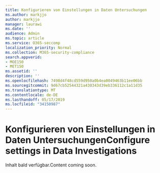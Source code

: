 ```yaml
---
title: Konfigurieren von Einstellungen in Daten Untersuchungen
ms.author: markjjo
author: markjjo
manager: laurawi
ms.date: ''
audience: Admin
ms.topic: article
ms.service: O365-seccomp
localization_priority: Normal
ms.collection: M365-security-compliance
search.appverid:
- MOE150
- MET150
ms.assetid: ''
description: ''
ms.openlocfilehash: 7498d4f48cd559d950a0b4ea0049463b11ee06bb
ms.sourcegitcommit: 9d67cb52544321a430343d39eb336112c1a11d35
ms.translationtype: MT
ms.contentlocale: de-DE
ms.lasthandoff: 05/17/2019
ms.locfileid: "34150987"
---
```

# <a name="configure-settings-in-data-investigations"></a><span data-ttu-id="df897-102">Konfigurieren von Einstellungen in Daten Untersuchungen</span><span class="sxs-lookup"><span data-stu-id="df897-102">Configure settings in Data Investigations</span></span>

<span data-ttu-id="df897-103">Inhalt bald verfügbar.</span><span class="sxs-lookup"><span data-stu-id="df897-103">Content coming soon.</span></span>